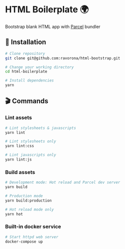 # HTML Boilerplate 🌍
Bootstrap blank HTML app with [Parcel](https://parceljs.org) bundler

## 🚀 Installation
```bash
# Clone repository
git clone git@github.com:ravorona/html-bootstrap.git

# Change your working directory
cd html-boilerplate

# Install dependencies
yarn
```

## 🎬 Commands
### Lint assets
```bash
# Lint stylesheets & javascripts
yarn lint

# Lint stylesheets only
yarn lint:css

# Lint javascripts only
yarn lint:js
```
### Build assets
```bash
# Development mode: Hot reload and Parcel dev server
yarn build

# Production mode
yarn build:production

# Hot reload mode only
yarn hot
```
### Built-in docker service
```bash
# Start httpd web server
docker-compose up
```
